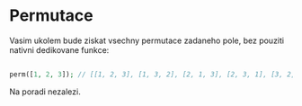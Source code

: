 # Permutace

Vasim ukolem bude ziskat vsechny permutace zadaneho pole, bez pouziti nativni dedikovane funkce:

```php

perm([1, 2, 3]); // [[1, 2, 3], [1, 3, 2], [2, 1, 3], [2, 3, 1], [3, 2, 1], [3, 1, 2]]
```

Na poradi nezalezi.
